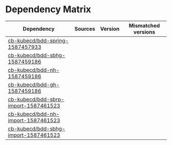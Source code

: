 # Dependency Matrix

Dependency | Sources | Version | Mismatched versions
---------- | ------- | ------- | -------------------
[cb-kubecd/bdd-spring-1587457933](https://github.com/cb-kubecd/bdd-spring-1587457933.git) |  | []() | 
[cb-kubecd/bdd-sbhg-1587459186](https://github.com/cb-kubecd/bdd-sbhg-1587459186.git) |  | []() | 
[cb-kubecd/bdd-nh-1587459186](https://github.com/cb-kubecd/bdd-nh-1587459186.git) |  | []() | 
[cb-kubecd/bdd-gh-1587459186](https://github.com/cb-kubecd/bdd-gh-1587459186.git) |  | []() | 
[cb-kubecd/bdd-sbrp-import-1587461523](https://github.com/cb-kubecd/bdd-sbrp-import-1587461523.git) |  | []() | 
[cb-kubecd/bdd-nh-import-1587461523](https://github.com/cb-kubecd/bdd-nh-import-1587461523.git) |  | []() | 
[cb-kubecd/bdd-sbhg-import-1587461523](https://github.com/cb-kubecd/bdd-sbhg-import-1587461523.git) |  | []() | 
